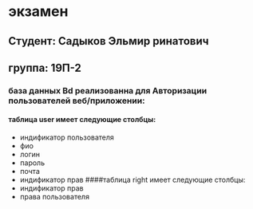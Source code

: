 # экзамен
## Студент: Садыков Эльмир ринатович 
## группа: 19П-2
### база данных Bd реализованна для Авторизации пользователей веб/приложении:
#### таблица user имеет следующие столбцы:
- индификатор пользователя
- фио
- логин
- пароль
- почта
- индификатор прав
####таблица right имеет следующие столбцы:
- индификатор прав
- права пользователя
